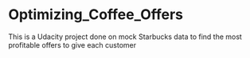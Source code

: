 # Optimizing_Coffee_Offers
This is a Udacity project done on mock Starbucks data to find the most profitable offers to give each customer
